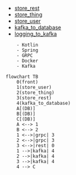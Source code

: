 - [store_rest](https://github.com/KirillBelyaev74/store_rest)
- [store_thing](https://github.com/KirillBelyaev74/store_thing)
- [store_user](https://github.com/KirillBelyaev74/store_user)
- [kafka_to_database](https://github.com/KirillBelyaev74/kafka_to_database)
- [logging_to_kafka](https://github.com/KirillBelyaev74/logging_to_kafka)

```
    - Kotlin
    - Spring
    - GRPC
    - Docker
    - Kafka
```

```mermaid
flowchart TB
    0(front)
    1(store_user)
    2(store_thing)
    3(store_rest)
    4(kafka_to_database)
    A[(DB)]
    B[(DB)]
    C[(DB)]
    A <--> 1
    B <--> 2
    1 <-->|grpc| 3
    2 <-->|grpc| 3
    3 <-->|rest| 0
    1 -->|kafka| 4
    2 -->|kafka| 4
    3 -->|kafka| 4
    4 --> C
```